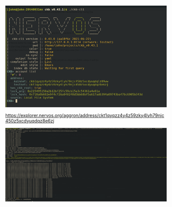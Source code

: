![accounts](https://github.com/yehohanan7/nervos-hack/blob/main/task1/accounts_list.png)

https://explorer.nervos.org/aggron/address/ckt1qyqzz4y4z59zky4lyh79njc450z5xcdyuqdqz8e6zj

![deposit](https://github.com/yehohanan7/nervos-hack/blob/main/task1/deposit_l2_test.png)



